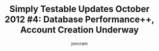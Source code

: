 ---
title: "Simply Testable Updates October 2012 #4: Database Performance++, Account Creation Underway"
short_title: "Simply Testable Updates Oct #4: DB Performance++, Account Creation"
author: joncram
newsletter:
    issue_number: fourteenth
    url: https://us5.campaign-archive2.com/?u=ac75e33d993d2b502e333ddd0&amp;id=4c829243f5
    closing_sentence: Expect the next in a week from now, October 31 2012.
    highlights:
        - Reconfiguring the MySQL server to use much more memory has reduced average query time from 0.2 seconds to 0.004 seconds
        - Account creation is underway, some of which is even working locally
        - People who make and test websites are using the service to test websites that they make and test (shocker!)
---